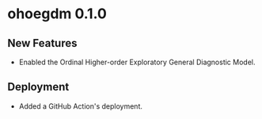 # ohoegdm 0.1.0

## New Features

- Enabled the Ordinal Higher-order Exploratory General Diagnostic Model.

## Deployment

- Added a GitHub Action's deployment.
